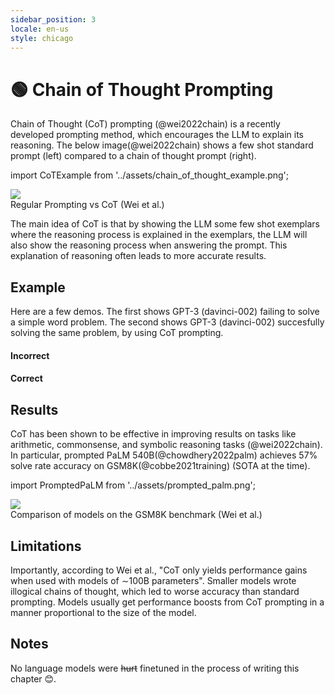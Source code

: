```yaml
---
sidebar_position: 3
locale: en-us
style: chicago
---
```


# 🟢 Chain of Thought Prompting

Chain of Thought (CoT) prompting (@wei2022chain) is a recently developed prompting
method, which encourages the LLM to explain its reasoning. The below image(@wei2022chain) 
shows a few shot standard prompt (left) compared to a chain of thought prompt (right).


import CoTExample from '../assets/chain_of_thought_example.png';

<div style={{textAlign: 'center'}}>
  <img src={CoTExample} style={{width: "750px"}} />
</div>

<div style={{textAlign: 'center'}}>
Regular Prompting vs CoT (Wei et al.)
</div>

The main idea of CoT is that by showing the LLM some few shot exemplars where the reasoning
process is explained in the exemplars, the LLM will also show the reasoning process
when answering the prompt. This explanation of reasoning often leads to more accurate
results.

## Example

Here are a few demos. The first shows GPT-3 (davinci-002)
failing to solve a simple word problem. The second shows GPT-3 (davinci-002) succesfully solving the same problem, by using CoT prompting.

#### Incorrect

<div trydyno-embed="" openai-model="text-davinci-003" initial-prompt="Which is a faster way to get to work?\nOption 1: Take a 1000 minute bus, then a half hour train, and finally a 10 minute bike ride.\nOption 2: Take an 800 minute bus, then an hour train, and finally a 30 minute bike ride." initial-response="Option 1 is a faster way to get to work." max-tokens="256" box-rows="7" model-temp="0" top-p="0"></div>

#### Correct

<div trydyno-embed="" openai-model="text-davinci-003" initial-prompt="Which is a faster way to get home?\nOption 1: Take an 10 minutes bus, then an 40 minute bus, and finally a 10 minute train.\nOption 2: Take a 90 minutes train, then a 45 minute bike ride, and finally a 10 minute bus.\nOption 1 will take 10+40+10 = 60 minutes.\nOption 2 will take 90+45+10=145 minutes.\nSince Option 1 takes 60 minutes and Option 2 takes 145 minutes, Option 1 is faster.\n\nWhich is a faster way to get to work?\nOption 1: Take a 1000 minute bus, then a half hour train, and finally a 10 minute bike ride.\nOption 2: Take an 800 minute bus, then an hour train, and finally a 30 minute bike ride." initial-response="Option 1 will take 1000+30+10 = 1040 minutes.
Option 2 will take 800+60+30 = 890 minutes.
Since Option 2 takes 890 minutes and Option 1 takes 1040 minutes, Option 2 is faster." max-tokens="256" box-rows="18" model-temp="0" top-p="0"></div>

## Results

CoT has been shown to be effective in improving results on tasks like 
arithmetic, commonsense, and symbolic reasoning tasks (@wei2022chain). 
In particular, prompted PaLM 540B(@chowdhery2022palm) achieves 57% solve 
rate accuracy on GSM8K(@cobbe2021training) (SOTA at the time).

import PromptedPaLM from '../assets/prompted_palm.png';

<div style={{textAlign: 'center'}}>
  <img src={PromptedPaLM} style={{width: "300px"}} />
</div>

<div style={{textAlign: 'center'}}>
Comparison of models on the GSM8K benchmark (Wei et al.)
</div>

## Limitations

Importantly, according to Wei et al., "CoT only yields performance gains when used with models of ∼100B parameters". Smaller models wrote illogical chains of thought, which led to worse accuracy than standard prompting. Models usually get performance boosts from CoT prompting in a manner proportional to the size of the model.


## Notes

No language models were ~~hurt~~ finetuned in the process of writing this chapter 😊.